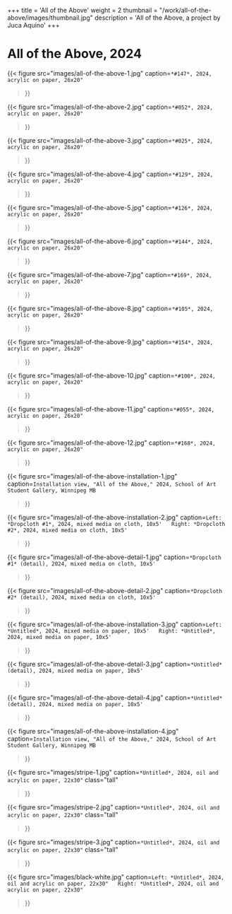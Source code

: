 +++
title = 'All of the Above'
weight = 2
thumbnail = "/work/all-of-the-above/images/thumbnail.jpg"
description = 'All of the Above, a project by Juca Aquino'
+++

# All of the Above, 2024

{{< figure
    src="images/all-of-the-above-1.jpg"
    caption=`*#147*, 2024, acrylic on paper, 26x20"`
>}}

{{< figure
    src="images/all-of-the-above-2.jpg"
    caption=`*#052*, 2024, acrylic on paper, 26x20"`
>}}

{{< figure
    src="images/all-of-the-above-3.jpg"
    caption=`*#025*, 2024, acrylic on paper, 26x20"`
>}}

{{< figure
    src="images/all-of-the-above-4.jpg"
    caption=`*#129*, 2024, acrylic on paper, 26x20"`
>}}

{{< figure
    src="images/all-of-the-above-5.jpg"
    caption=`*#126*, 2024, acrylic on paper, 26x20"`
>}}

{{< figure
    src="images/all-of-the-above-6.jpg"
    caption=`*#144*, 2024, acrylic on paper, 26x20"`
>}}

{{< figure
    src="images/all-of-the-above-7.jpg"
    caption=`*#169*, 2024, acrylic on paper, 26x20"`
>}}

{{< figure
    src="images/all-of-the-above-8.jpg"
    caption=`*#105*, 2024, acrylic on paper, 26x20"`
>}}

{{< figure
    src="images/all-of-the-above-9.jpg"
    caption=`*#154*, 2024, acrylic on paper, 26x20"`
>}}

{{< figure
    src="images/all-of-the-above-10.jpg"
    caption=`*#100*, 2024, acrylic on paper, 26x20"`
>}}

{{< figure
    src="images/all-of-the-above-11.jpg"
    caption=`*#055*, 2024, acrylic on paper, 26x20"`
>}}

{{< figure
    src="images/all-of-the-above-12.jpg"
    caption=`*#168*, 2024, acrylic on paper, 26x20"`
>}}

{{< figure
    src="images/all-of-the-above-installation-1.jpg"
    caption=`Installation view, "All of the Above," 2024, School of Art Student Gallery, Winnipeg MB`
>}}

{{< figure
    src="images/all-of-the-above-installation-2.jpg"
    caption=`Left: *Dropcloth #1*, 2024, mixed media on cloth, 10x5'  
    Right: *Dropcloth #2*, 2024, mixed media on cloth, 10x5'`
>}}

{{< figure
    src="images/all-of-the-above-detail-1.jpg"
    caption=`*Dropcloth #1* (detail), 2024, mixed media on cloth, 10x5'`
>}}

{{< figure
    src="images/all-of-the-above-detail-2.jpg"
    caption=`*Dropcloth #2* (detail), 2024, mixed media on cloth, 10x5'`
>}}

{{< figure
    src="images/all-of-the-above-installation-3.jpg"
    caption=`Left: *Untitled*, 2024, mixed media on paper, 10x5'  
    Right: *Untitled*, 2024, mixed media on paper, 10x5'`
>}}

{{< figure
    src="images/all-of-the-above-detail-3.jpg"
    caption=`*Untitled* (detail), 2024, mixed media on paper, 10x5'`
>}}

{{< figure
    src="images/all-of-the-above-detail-4.jpg"
    caption=`*Untitled* (detail), 2024, mixed media on paper, 10x5'`
>}}

{{< figure
    src="images/all-of-the-above-installation-4.jpg"
    caption=`Installation view, "All of the Above," 2024, School of Art Student Gallery, Winnipeg MB`
>}}

{{< figure
    src="images/stripe-1.jpg"
    caption=`*Untitled*, 2024, oil and acrylic on paper, 22x30"`
    class="tall"
>}}

{{< figure
    src="images/stripe-2.jpg"
    caption=`*Untitled*, 2024, oil and acrylic on paper, 22x30"`
    class="tall"
>}}

{{< figure
    src="images/stripe-3.jpg"
    caption=`*Untitled*, 2024, oil and acrylic on paper, 22x30"`
    class="tall"
>}}

{{< figure
    src="images/black-white.jpg"
    caption=`Left: *Untitled*, 2024, oil and acrylic on paper, 22x30"  
    Right: *Untitled*, 2024, oil and acrylic on paper, 22x30"`
>}}
